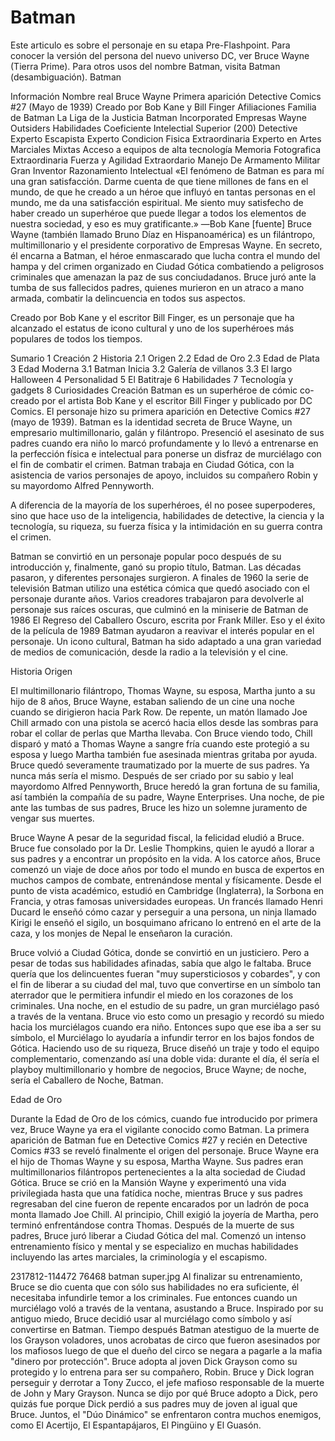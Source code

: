 
# Batman

Este articulo es sobre el personaje en su etapa Pre-Flashpoint. Para conocer la versión del persona del nuevo universo DC, ver Bruce Wayne (Tierra Prime). Para otros usos del nombre Batman, visita Batman (desambiguación).
Batman
 
Información
Nombre real
Bruce Wayne
Primera aparición
Detective Comics #27 (Mayo de 1939)
Creado por
Bob Kane y Bill Finger
Afiliaciones
Familia de Batman
La Liga de la Justicia 
Batman Incorporated
Empresas Wayne 
Outsiders
Habilidades
Coeficiente Intelectial Superior (200) 
Detective Experto 
Escapista Experto 
Condicion Fisica Extraordinaria 
Experto en Artes Marciales Mixtas 
Acceso a equipos de alta tecnología 
Memoria Fotografica 
Extraordinaria Fuerza y Agilidad 
Extraordario Manejo De Armamento Militar 
Gran Inventor 
Razonamiento Intelectual 
«El fenómeno de Batman es para mí una gran satisfacción. Darme cuenta de que tiene millones de fans en el mundo, de que he creado a un héroe que influyó en tantas personas en el mundo, me da una satisfacción espiritual. Me siento muy satisfecho de haber creado un superhéroe que puede llegar a todos los elementos de nuestra sociedad, y eso es muy gratificante.»
―Bob Kane [fuente]
Bruce Wayne (también llamado Bruno Díaz en Hispanoamérica) es un filántropo, multimillonario y el presidente corporativo de Empresas Wayne. En secreto, él encarna a Batman, el héroe enmascarado que lucha contra el mundo del hampa y del crimen organizado en Ciudad Gótica combatiendo a peligrosos criminales que amenazan la paz de sus conciudadanos. Bruce juró ante la tumba de sus fallecidos padres, quienes murieron en un atraco a mano armada, combatir la delincuencia en todos sus aspectos.

Creado por Bob Kane y el escritor Bill Finger, es un personaje que ha alcanzado el estatus de icono cultural y uno de los superhéroes más populares de todos los tiempos.


Sumario
1	Creación
2	Historia
2.1	Origen
2.2	Edad de Oro
2.3	Edad de Plata
3	Edad Moderna
3.1	Batman Inicia
3.2	Galería de villanos
3.3	El largo Halloween
4	Personalidad
5	El Batitraje
6	Habilidades
7	Tecnología y gadgets
8	Curiosidades
Creación
Batman es un superhéroe de cómic co-creado por el artista Bob Kane y el escritor Bill Finger y publicado por DC Comics. El personaje hizo su primera aparición en Detective Comics #27 (mayo de 1939). Batman es la identidad secreta de Bruce Wayne, un empresario multimillonario, galán y filántropo. Presenció el asesinato de sus padres cuando era niño lo marcó profundamente y lo llevó a entrenarse en la perfección física e intelectual para ponerse un disfraz de murciélago con el fin de combatir el crimen. Batman trabaja en Ciudad Gótica, con la asistencia de varios personajes de apoyo, incluidos su compañero Robin y su mayordomo Alfred Pennyworth.

A diferencia de la mayoría de los superhéroes, él no posee superpoderes, sino que hace uso de la inteligencia, habilidades de detective, la ciencia y la tecnología, su riqueza, su fuerza física y la intimidación en su guerra contra el crimen.

Batman se convirtió en un personaje popular poco después de su introducción y, finalmente, ganó su propio título, Batman. Las décadas pasaron, y diferentes personajes surgieron. A finales de 1960 la serie de televisión Batman utilizo una estética cómica que quedó asociado con el personaje durante años. Varios creadores trabajaron para devolverle al personaje sus raíces oscuras, que culminó en la miniserie de Batman de 1986 El Regreso del Caballero Oscuro, escrita por Frank Miller. Eso y el éxito de la película de 1989 Batman ayudaron a reavivar el interés popular en el personaje. Un icono cultural, Batman ha sido adaptado a una gran variedad de medios de comunicación, desde la radio a la televisión y el cine.

Historia
Origen

El multimillonario filántropo, Thomas Wayne, su esposa, Martha junto a su hijo de 8 años, Bruce Wayne, estaban saliendo de un cine una noche cuando se dirigieron hacia Park Row. De repente, un matón llamado Joe Chill armado con una pistola se acercó hacia ellos desde las sombras para robar el collar de perlas que Martha llevaba. Con Bruce viendo todo, Chill disparó y mató a Thomas Wayne a sangre fría cuando este protegió a su esposa y luego Martha también fue asesinada mientras gritaba por ayuda. Bruce quedó severamente traumatizado por la muerte de sus padres. Ya nunca más sería el mismo. Después de ser criado por su sabio y leal mayordomo Alfred Pennyworth, Bruce heredó la gran fortuna de su familia, así también la compañía de su padre, Wayne Enterprises. Una noche, de pie ante las tumbas de sus padres, Bruce les hizo un solemne juramento de vengar sus muertes.


Bruce Wayne
A pesar de la seguridad fiscal, la felicidad eludió a Bruce. Bruce fue consolado por la Dr. Leslie Thompkins, quien le ayudó a llorar a sus padres y a encontrar un propósito en la vida. A los catorce años, Bruce comenzó un viaje de doce años por todo el mundo en busca de expertos en muchos campos de combate, entrenándose mental y físicamente. Desde el punto de vista académico, estudió en Cambridge (Inglaterra), la Sorbona en Francia, y otras famosas universidades europeas. Un francés llamado Henri Ducard le enseñó cómo cazar y perseguir a una persona, un ninja llamado Kirigi le enseñó el sigilo, un bosquimano africano lo entrenó en el arte de la caza, y los monjes de Nepal le enseñaron la curación.

Bruce volvió a Ciudad Gótica, donde se convirtió en un justiciero. Pero a pesar de todas sus habilidades afinadas, sabía que algo le faltaba. Bruce quería que los delincuentes fueran "muy supersticiosos y cobardes", y con el fin de liberar a su ciudad del mal, tuvo que convertirse en un símbolo tan aterrador que le permitiera infundir el miedo en los corazones de los criminales. Una noche, en el estudio de su padre, un gran murciélago pasó a través de la ventana. Bruce vio esto como un presagio y recordó su miedo hacia los murciélagos cuando era niño. Entonces supo que ese iba a ser su símbolo, el Murciélago lo ayudaría a infundir terror en los bajos fondos de Gótica. Haciendo uso de su riqueza, Bruce diseñó un traje y todo el equipo complementario, comenzando así una doble vida: durante el día, él sería el playboy multimillonario y hombre de negocios, Bruce Wayne; de noche, sería el Caballero de Noche, Batman.

Edad de Oro

Durante la Edad de Oro de los cómics, cuando fue introducido por primera vez, Bruce Wayne ya era el vigilante conocido como Batman. La primera aparición de Batman fue en Detective Comics #27 y recién en Detective Comics #33 se reveló finalmente el origen del personaje. Bruce Wayne era el hijo de Thomas Wayne y su esposa, Martha Wayne. Sus padres eran multimillonarios filántropos pertenecientes a la alta sociedad de Ciudad Gótica. Bruce se crió en la Mansión Wayne y experimentó una vida privilegiada hasta que una fatídica noche, mientras Bruce y sus padres regresaban del cine fueron de repente encarados por un ladrón de poca monta llamado Joe Chill. Al principio, Chill exigió la joyería de Martha, pero terminó enfrentándose contra Thomas. Después de la muerte de sus padres, Bruce juró liberar a Ciudad Gótica del mal. Comenzó un intenso entrenamiento físico y mental y se especializo en muchas habilidades incluyendo las artes marciales, la criminología y el escapismo.

2317812-114472 76468 batman super.jpg
Al finalizar su entrenamiento, Bruce se dio cuenta que con sólo sus habilidades no era suficiente, él necesitaba infundirle temor a los criminales. Fue entonces cuando un murciélago voló a través de la ventana, asustando a Bruce. Inspirado por su antiguo miedo, Bruce decidió usar al murciélago como símbolo y así convertirse en Batman. Tiempo después Batman atestiguo de la muerte de los Grayson voladores, unos acrobatas de circo que fueron asesinados por los mafiosos luego de que el dueño del circo se negara a pagarle a la mafia "dinero por protección". Bruce adopta al joven Dick Grayson como su protegido y lo entrena para ser su compañero, Robin. Bruce y Dick logran perseguir y derrotar a Tony Zucco, el jefe mafioso responsable de la muerte de John y Mary Grayson. Nunca se dijo por qué Bruce adopto a Dick, pero quizás fue porque Dick perdió a sus padres muy de joven al igual que Bruce. Juntos, el "Dúo Dinámico" se enfrentaron contra muchos enemigos, como El Acertijo, El Espantapájaros, El Pingüino y El Guasón.

